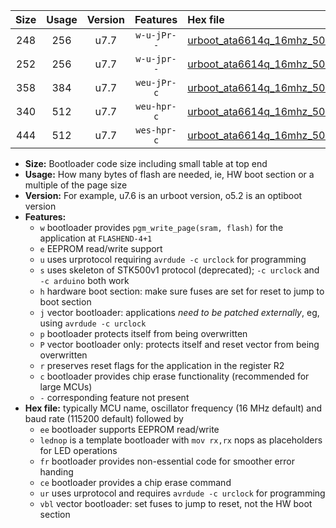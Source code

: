 |Size|Usage|Version|Features|Hex file|
|:-:|:-:|:-:|:-:|:--|
|248|256|u7.7|`w-u-jPr--`|[urboot_ata6614q_16mhz_500000bps_lednop_ur_vbl.hex](https://raw.githubusercontent.com/stefanrueger/urboot.hex/main/mcus/ata6614q/fcpu_16mhz/500000_bps/urboot_ata6614q_16mhz_500000bps_lednop_ur_vbl.hex)|
|252|256|u7.7|`w-u-jpr--`|[urboot_ata6614q_16mhz_500000bps_lednop_fr_ur_vbl.hex](https://raw.githubusercontent.com/stefanrueger/urboot.hex/main/mcus/ata6614q/fcpu_16mhz/500000_bps/urboot_ata6614q_16mhz_500000bps_lednop_fr_ur_vbl.hex)|
|358|384|u7.7|`weu-jPr-c`|[urboot_ata6614q_16mhz_500000bps_ee_lednop_fr_ce_ur_vbl.hex](https://raw.githubusercontent.com/stefanrueger/urboot.hex/main/mcus/ata6614q/fcpu_16mhz/500000_bps/urboot_ata6614q_16mhz_500000bps_ee_lednop_fr_ce_ur_vbl.hex)|
|340|512|u7.7|`weu-hpr-c`|[urboot_ata6614q_16mhz_500000bps_ee_lednop_fr_ce_ur.hex](https://raw.githubusercontent.com/stefanrueger/urboot.hex/main/mcus/ata6614q/fcpu_16mhz/500000_bps/urboot_ata6614q_16mhz_500000bps_ee_lednop_fr_ce_ur.hex)|
|444|512|u7.7|`wes-hpr-c`|[urboot_ata6614q_16mhz_500000bps_ee_lednop_fr_ce.hex](https://raw.githubusercontent.com/stefanrueger/urboot.hex/main/mcus/ata6614q/fcpu_16mhz/500000_bps/urboot_ata6614q_16mhz_500000bps_ee_lednop_fr_ce.hex)|

- **Size:** Bootloader code size including small table at top end
- **Usage:** How many bytes of flash are needed, ie, HW boot section or a multiple of the page size
- **Version:** For example, u7.6 is an urboot version, o5.2 is an optiboot version
- **Features:**
  + `w` bootloader provides `pgm_write_page(sram, flash)` for the application at `FLASHEND-4+1`
  + `e` EEPROM read/write support
  + `u` uses urprotocol requiring `avrdude -c urclock` for programming
  + `s` uses skeleton of STK500v1 protocol (deprecated); `-c urclock` and `-c arduino` both work
  + `h` hardware boot section: make sure fuses are set for reset to jump to boot section
  + `j` vector bootloader: applications *need to be patched externally*, eg, using `avrdude -c urclock`
  + `p` bootloader protects itself from being overwritten
  + `P` vector bootloader only: protects itself and reset vector from being overwritten
  + `r` preserves reset flags for the application in the register R2
  + `c` bootloader provides chip erase functionality (recommended for large MCUs)
  + `-` corresponding feature not present
- **Hex file:** typically MCU name, oscillator frequency (16 MHz default) and baud rate (115200 default) followed by
  + `ee` bootloader supports EEPROM read/write
  + `lednop` is a template bootloader with `mov rx,rx` nops as placeholders for LED operations
  + `fr` bootloader provides non-essential code for smoother error handing
  + `ce` bootloader provides a chip erase command
  + `ur` uses urprotocol and requires `avrdude -c urclock` for programming
  + `vbl` vector bootloader: set fuses to jump to reset, not the HW boot section
